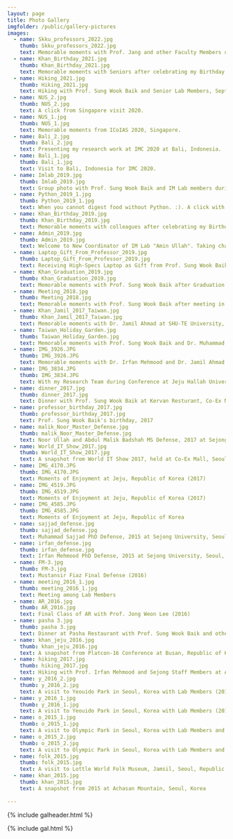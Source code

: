 ```yaml
---
layout: page
title: Photo Gallery
imgfolder: /public/gallery-pictures
images:
  - name: Skku_professors_2022.jpg
    thumb: Skku_professors_2022.jpg
    text: Memorable moments with Prof. Jang and other Faculty Members of School of Convergence, Sungkyunkwan University, Seoul, Korea.
  - name: Khan_Birthday_2021.jpg
    thumb: Khan_Birthday_2021.jpg
    text: Memorable moments with Seniors after celebrating my Birthday on 10 April, 2021 at Happy House, Neung-Dong, Seoul, Korea.
  - name: Hiking_2021.jpg
    thumb: Hiking_2021.jpg
    text: Hiking with Prof. Sung Wook Baik and Senior Lab Members, September, 2021, Seoul, Korea.
  - name: NUS_2.jpg
    thumb: NUS_2.jpg
    text: A click from Singapore visit 2020.
  - name: NUS_1.jpg
    thumb: NUS_1.jpg
    text: Memorable moments from ICoIAS 2020, Singapore.
  - name: Bali_2.jpg
    thumb: Bali_2.jpg
    text: Presenting my research work at IMC 2020 at Bali, Indonesia.
  - name: Bali_1.jpg
    thumb: Bali_1.jpg
    text: Visit to Bali, Indonesia for IMC 2020.
  - name: Imlab_2019.jpg
    thumb: Imlab_2019.jpg
    text: Group photo with Prof. Sung Wook Baik and IM Lab members during Prof. Muhammad Sajjad's visit to Sejong University, Korea in Oct, 2019.
  - name: Python_2019_1.jpg
    thumb: Python_2019_1.jpg
    text: When you cannot digest food without Python. :). A click with colleagues at IM Lab, Sejong University, Korea, April 2019.
  - name: Khan_Birthday_2019.jpg
    thumb: Khan_Birthday_2019.jpg
    text: Memorable moments with colleagues after celebrating my Birthday on 10 April, 2019 at Children Grand Park, Seoul, Korea.
  - name: Admin_2019.jpg
    thumb: Admin_2019.jpg
    text: Welcome to New Coordinator of IM Lab "Amin Ullah". Taking charge from March 2019 at Sejong University, Korea, 2019.
  - name: Laptop_Gift_From_Professor_2019.jpg
    thumb: Laptop_Gift_From_Professor_2019.jpg
    text: Receiving High-Specs Laptop as Gift from Prof. Sung Wook Baik at his Office in Sejong University, Korea, 2019.
  - name: Khan_Graduation_2019.jpg
    thumb: Khan_Graduation_2019.jpg
    text: Memorable moments with Prof. Sung Wook Baik after Graduation Ceremony at Sejong University, Korea on 22nd Feb, 2019.
  - name: Meeting_2018.jpg
    thumb: Meeting_2018.jpg
    text: Memorable moments with Prof. Sung Wook Baik after meeting in lawn during Spring at Sejong University, Korea, 2018.
  - name: Khan_Jamil_2017_Taiwan.jpg
    thumb: Khan_Jamil_2017_Taiwan.jpg
    text: Memorable moments with Dr. Jamil Ahmad at SHU-TE University, Kaohsiung, Taiwan during ICNGC-2017.
  - name: Taiwan_Holiday_Garden.jpg
    thumb: Taiwan_Holiday_Garden.jpg
    text: Memorable moments with Prof. Sung Wook Baik and Dr. Muhammad Sajjad At Holiday Garden Hotel, Kaohsiung, Taiwan during ICNGC-2017.
  - name: IMG_3926.JPG
    thumb: IMG_3926.JPG
    text: Memorable moments with Dr. Irfan Mehmood and Dr. Jamil Ahmad at Jeju Hallah University, Jeju, Republic of Korea (2017)
  - name: IMG_3834.JPG
    thumb: IMG_3834.JPG
    text: With my Research Team during Conference at Jeju Hallah University, Jeju, Republic of Korea (2017)
  - name: dinner_2017.jpg
    thumb: dinner_2017.jpg
    text: Dinner with Prof. Sung Wook Baik at Kervan Resturant, Co-Ex Mall, Seoul, Republic of Korea (2017)
  - name: professor_birthday_2017.jpg
    thumb: professor_birthday_2017.jpg
    text: Prof. Sung Wook Baik's birthday, 2017
  - name: malik_Noor_Master_Defense.jpg
    thumb: malik_Noor_Master_Defense.jpg
    text: Noor Ullah and Abdul Malik Badshah MS Defense, 2017 at Sejong University, Seoul, Republic of Korea
  - name: World_IT_Show_2017.jpg
    thumb: World_IT_Show_2017.jpg
    text: A snapshot from World IT Show 2017, held at Co-Ex Mall, Seoul, Republic of Korea
  - name: IMG_4170.JPG
    thumb: IMG_4170.JPG
    text: Moments of Enjoyment at Jeju, Republic of Korea (2017)
  - name: IMG_4519.JPG
    thumb: IMG_4519.JPG
    text: Moments of Enjoyment at Jeju, Republic of Korea (2017)
  - name: IMG_4585.JPG
    thumb: IMG_4585.JPG
    text: Moments of Enjoyment at Jeju, Republic of Korea
  - name: sajjad_defense.jpg
    thumb: sajjad_defense.jpg
    text: Muhammad Sajjad PhD Defense, 2015 at Sejong University, Seoul, Republic of Korea
  - name: irfan_defense.jpg
    thumb: irfan_defense.jpg
    text: Irfan Mehmood PhD Defense, 2015 at Sejong University, Seoul, Republic of Korea
  - name: FM-3.jpg
    thumb: FM-3.jpg
    text: Mustansir Fiaz Final Defense (2016)
  - name: meeting_2016_1.jpg
    thumb: meeting_2016_1.jpg
    text: Meeting among Lab Members
  - name: AR_2016.jpg
    thumb: AR_2016.jpg
    text: Final Class of AR with Prof. Jong Weon Lee (2016)
  - name: pasha 3.jpg
    thumb: pasha 3.jpg
    text: Dinner at Pasha Restaurant with Prof. Sung Wook Baik and other Lab Members (2017)
  - name: khan_jeju_2016.jpg
    thumb: khan_jeju_2016.jpg
    text: A snapshot from Platcon-16 Conference at Busan, Republic of Korea (2017)
  - name: hiking_2017.jpg
    thumb: hiking_2017.jpg
    text: Hiking with Prof. Irfan Mehmood and Sejong Staff Members at Achasan Mountain, Seoul, Korea (2017)
  - name: y_2016_2.jpg
    thumb: y_2016_2.jpg
    text: A visit to Yeouido Park in Seoul, Korea with Lab Members (2016)
  - name: y_2016_1.jpg
    thumb: y_2016_1.jpg
    text: A visit to Yeouido Park in Seoul, Korea with Lab Members (2016)
  - name: o_2015_1.jpg
    thumb: o_2015_1.jpg
    text: A visit to Olympic Park in Seoul, Korea with Lab Members and Korean Friends (2015)
  - name: o_2015_2.jpg
    thumb: o_2015_2.jpg
    text: A visit to Olympic Park in Seoul, Korea with Lab Members and Korean Friends (2015)
  - name: folk_2015.jpg
    thumb: folk_2015.jpg
    text: A visit to Lottle World Folk Museum, Jamsil, Seoul, Republic of Korea (2015)
  - name: khan_2015.jpg
    thumb: khan_2015.jpg
    text: A snapshot from 2015 at Achasan Mountain, Seoul, Korea
 
---
```





{% include galheader.html %} 

{% include gal.html %}

 
